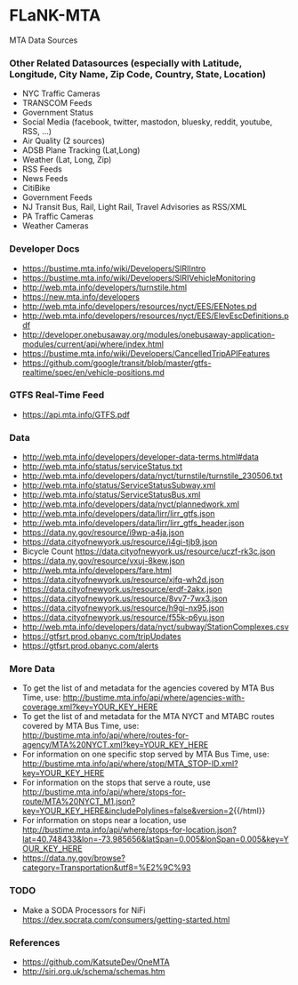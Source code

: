 # FLaNK-MTA
MTA Data Sources


### Other Related Datasources (especially with Latitude, Longitude, City Name, Zip Code, Country, State, Location)

* NYC Traffic Cameras
* TRANSCOM Feeds
* Government Status
* Social Media (facebook, twitter, mastodon, bluesky, reddit, youtube, RSS, ...)
* Air Quality (2 sources)
* ADSB Plane Tracking (Lat,Long)
* Weather (Lat, Long, Zip)
* RSS Feeds
* News Feeds
* CitiBike
* Government Feeds
* NJ Transit Bus, Rail, Light Rail, Travel Advisories as RSS/XML
* PA Traffic Cameras
* Weather Cameras

### Developer Docs

* https://bustime.mta.info/wiki/Developers/SIRIIntro
* https://bustime.mta.info/wiki/Developers/SIRIVehicleMonitoring
* http://web.mta.info/developers/turnstile.html
* https://new.mta.info/developers
* http://web.mta.info/developers/resources/nyct/EES/EENotes.pd
* http://web.mta.info/developers/resources/nyct/EES/ElevEscDefinitions.pdf
* http://developer.onebusaway.org/modules/onebusaway-application-modules/current/api/where/index.html
* https://bustime.mta.info/wiki/Developers/CancelledTripAPIFeatures
* https://github.com/google/transit/blob/master/gtfs-realtime/spec/en/vehicle-positions.md


### GTFS Real-Time Feed

* https://api.mta.info/GTFS.pdf


### Data

* http://web.mta.info/developers/developer-data-terms.html#data
* http://web.mta.info/status/serviceStatus.txt
* http://web.mta.info/developers/data/nyct/turnstile/turnstile_230506.txt
* http://web.mta.info/status/ServiceStatusSubway.xml
* http://web.mta.info/status/ServiceStatusBus.xml
* http://web.mta.info/developers/data/nyct/plannedwork.xml
* http://web.mta.info/developers/data/lirr/lirr_gtfs.json
* http://web.mta.info/developers/data/lirr/lirr_gtfs_header.json
* https://data.ny.gov/resource/i9wp-a4ja.json
* https://data.cityofnewyork.us/resource/i4gi-tjb9.json
* Bicycle Count https://data.cityofnewyork.us/resource/uczf-rk3c.json
* https://data.ny.gov/resource/vxuj-8kew.json
* http://web.mta.info/developers/fare.html
* https://data.cityofnewyork.us/resource/xjfq-wh2d.json
* https://data.cityofnewyork.us/resource/erdf-2akx.json
* https://data.cityofnewyork.us/resource/8vv7-7wx3.json
* https://data.cityofnewyork.us/resource/h9gi-nx95.json
* https://data.cityofnewyork.us/resource/f55k-p6yu.json
* http://web.mta.info/developers/data/nyct/subway/StationComplexes.csv
* https://gtfsrt.prod.obanyc.com/tripUpdates
* https://gtfsrt.prod.obanyc.com/alerts


### More Data

* To get the list of and metadata for the agencies covered by MTA Bus Time, use: http://bustime.mta.info/api/where/agencies-with-coverage.xml?key=YOUR_KEY_HERE
* To get the list of and metadata for the MTA NYCT and MTABC routes covered by MTA Bus Time, use: http://bustime.mta.info/api/where/routes-for-agency/MTA%20NYCT.xml?key=YOUR_KEY_HERE
* For information on one specific stop served by MTA Bus Time, use: http://bustime.mta.info/api/where/stop/MTA_STOP-ID.xml?key=YOUR_KEY_HERE
* For information on the stops that serve a route, use <a href="http://bustime.mta.info/api/where/stops-for-route/MTA%20NYCT_M1.json?key=YOUR_KEY_HERE&includePolylines=false&version=2">http://bustime.mta.info/api/where/stops-for-route/MTA%20NYCT_M1.json?key=YOUR_KEY_HERE&includePolylines=false&version=2</a>{{/html}}
* For information on stops near a location, use http://bustime.mta.info/api/where/stops-for-location.json?lat=40.748433&lon=-73.985656&latSpan=0.005&lonSpan=0.005&key=YOUR_KEY_HERE
* https://data.ny.gov/browse?category=Transportation&utf8=%E2%9C%93

### TODO

* Make a SODA Processors for NiFi https://dev.socrata.com/consumers/getting-started.html

### References

* https://github.com/KatsuteDev/OneMTA
* http://siri.org.uk/schema/schemas.htm
